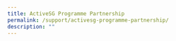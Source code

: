 ```yaml
---
title: ActiveSG Programme Partnership
permalink: /support/activesg-programme-partnership/
description: ""
---
```

